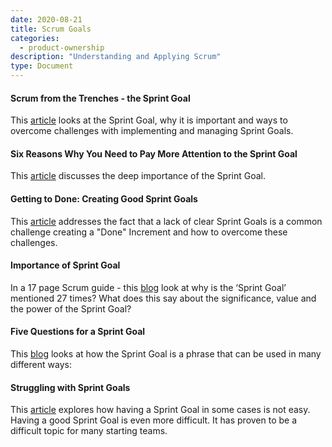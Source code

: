 ```yaml
---
date: 2020-08-21
title: Scrum Goals
categories:
  - product-ownership
description: "Understanding and Applying Scrum"
type: Document
---
```

#### Scrum from the Trenches - the Sprint Goal
This [article](https://www.scrum.org/resources/blog/scrum-trenches-sprint-goal) looks at the Sprint Goal, why it is important and ways to overcome challenges with implementing and managing Sprint Goals.

#### Six Reasons Why You Need to Pay More Attention to the Sprint Goal
This [article](https://www.scrum.org/resources/blog/six-reasons-why-you-need-pay-more-attention-sprint-goal) discusses the deep importance of the Sprint Goal.

#### Getting to Done: Creating Good Sprint Goals
This [article](https://www.scrum.org/resources/blog/getting-done-creating-good-sprint-goals) addresses the fact that a lack of clear Sprint Goals is a common challenge creating a "Done" Increment and how to overcome these challenges.

#### Importance of Sprint Goal
In a 17 page Scrum guide - this [blog](http://pm-powerconsulting.com/blog/importance-of-sprint-goal/) look at why is the ‘Sprint Goal’ mentioned 27 times? What does this say about the significance, value and the power of the Sprint Goal?

#### Five Questions for a Sprint Goal
This [blog](https://www.scrum.org/resources/blog/five-questions-sprint-goal) looks at how the Sprint Goal is a phrase that can be used in many different ways:

#### Struggling with Sprint Goals
This [article](https://www.scrum.org/resources/blog/struggling-sprint-goals) explores how having a Sprint Goal in some cases is not easy. Having a good Sprint Goal is even more difficult. It has proven to be a difficult topic for many starting teams.
